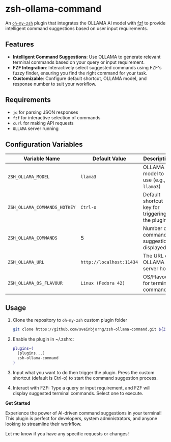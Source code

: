 # zsh-ollama-command

An [`oh-my-zsh`](https://ohmyz.sh) plugin that integrates the OLLAMA AI model 
with [fzf](https://github.com/junegunn/fzf) to provide intelligent command 
suggestions based on user input requirements.

## Features

* **Intelligent Command Suggestions**: Use OLLAMA to generate relevant
  terminal commands based on your query or input requirement.
* **FZF Integration**: Interactively select suggested commands using FZF's fuzzy
  finder, ensuring you find the right command for your task.
* **Customizable**: Configure default shortcut, OLLAMA model, and response number
  to suit your workflow.

## Requirements

* `jq` for parsing JSON responses
* `fzf` for interactive selection of commands
* `curl` for making API requests
* `OLLAMA` server running

## Configuration Variables

| Variable Name                | Default Value            | Description                                    |
|------------------------------|--------------------------|------------------------------------------------|
| `ZSH_OLLAMA_MODEL`           | `llama3`                 | OLLAMA model to use (e.g., `llama3`)           |
| `ZSH_OLLAMA_COMMANDS_HOTKEY` | `Ctrl-o`                 | Default shortcut key for triggering the plugin |
| `ZSH_OLLAMA_COMMANDS`        | 5                        | Number of command suggestions displayed        |
| `ZSH_OLLAMA_URL`             | `http://localhost:11434` | The URL of OLLAMA server host                  |
| `ZSH_OLLAMA_OS_FLAVOUR`      | `Linux (Fedora 42)`      | OS/Flavour for terminal commands               |

## Usage

1. Clone the repository to `oh-my-zsh` custom plugin folder
    ```bash
    git clone https://github.com/sveinbjorng/zsh-ollama-command.git ${ZSH_CUSTOM:-~/.oh-my-zsh/custom}/plugins/zsh-ollama-command
    ```

2. Enable the plugin in ~/.zshrc:
    ```bash
    plugins=(
      [plugins...]
      zsh-ollama-command
    )
    ```
3. Input what you want to do then trigger the plugin. Press the custom shortcut (default is Ctrl-o) to start
   the command suggestion process.
4. Interact with FZF: Type a query or input requirement, and FZF will display
   suggested terminal commands. Select one to execute.

**Get Started**

Experience the power of AI-driven command suggestions in your terminal! This
plugin is perfect for developers, system administrators, and anyone looking to
streamline their workflow.

Let me know if you have any specific requests or changes!
